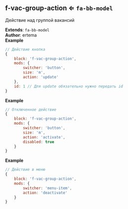 <a name="module_f-vac-group-action"></a>

## f-vac-group-action ⇐ <code>fa-bb-model</code>
Действие над группой вакансий

**Extends**: <code>fa-bb-model</code>  
**Author**: ertema  
**Example**  
```js
// Действие кнопка
{
    block: 'f-vac-group-action',
    mods: {
        switcher: 'button',
        size: 'm',
        action: 'update'
    },
    id: 1 // Для update обязательно нужно передать id
}
```
**Example**  
```js
// Отключенное действие
{
    block: 'f-vac-group-action',
    mods: {
        switcher: 'button',
        size: 'm',
        action: 'activate',
        disabled: true
    }
}
```
**Example**  
```js
// Действие в меню
{
    block: 'f-vac-group-action',
    mods: {
        switcher: 'menu-item',
        action: 'deactivate'
    }
}
```
